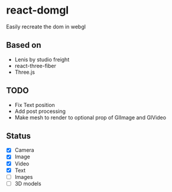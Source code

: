# react-domgl

Easily recreate the dom in webgl

## Based on

- Lenis by studio freight
- react-three-fiber
- Three.js

## TODO

- Fix Text position
- Add post processing
- Make mesh to render to optional prop of GlImage and GlVideo

## Status

- [x] Camera
- [x] Image
- [x] Video
- [x] Text
- [ ] Images
- [ ] 3D models
